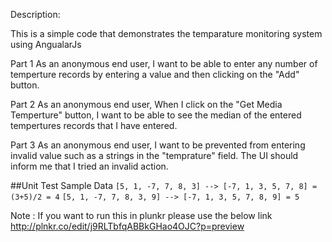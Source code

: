 
Description:

This is a simple code that demonstrates the temparature monitoring system using AngualarJs

Part 1
As an anonymous end user, I want to be able to enter any number of temperture records by entering a value and then clicking on the "Add" button.

Part 2
As an anonymous end user,  When I click on the "Get Media Temperture" button, I want to be able to see the median of the entered tempertures records that I have entered.

Part 3
As an anonymous end user, I want to be prevented from entering invalid value such as a strings in the "temprature" field.
The UI should inform me that I tried an invalid action.




##Unit Test Sample Data
`[5, 1, -7, 7, 8, 3] --> [-7, 1, 3, 5, 7, 8] = (3+5)/2 = 4`
`[5, 1, -7, 7, 8, 3, 9] --> [-7, 1, 3, 5, 7, 8, 9] = 5`


Note : If you want to run this in plunkr please use the below link
http://plnkr.co/edit/j9RLTbfqABBkGHao4OJC?p=preview




